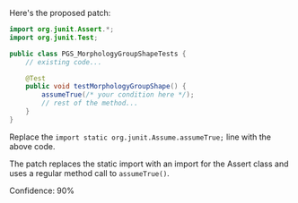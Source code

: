 Here's the proposed patch:
```java
import org.junit.Assert.*;
import org.junit.Test;

public class PGS_MorphologyGroupShapeTests {
    // existing code...

    @Test
    public void testMorphologyGroupShape() {
        assumeTrue(/* your condition here */);
        // rest of the method...
    }
}
```
Replace the `import static org.junit.Assume.assumeTrue;` line with the above code.

The patch replaces the static import with an import for the Assert class and uses a regular method call to `assumeTrue()`.

Confidence: 90%